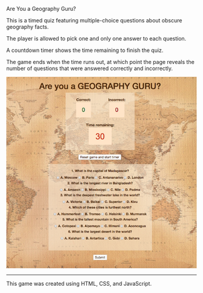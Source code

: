Are You a Geography Guru?

This is a timed quiz featuring multiple-choice questions about obscure geography facts.

The player is allowed to pick one and only one answer to each question.

A countdown timer shows the time remaining to finish the quiz. 

The game ends when the time runs out, at which point the page reveals the number of questions that were answered correctly and incorrectly.

![Screenshot](assets/screenshotGeographyGuru.png)

-------
This game was created using HTML, CSS, and JavaScript.
